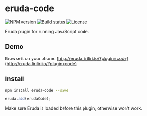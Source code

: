 # eruda-code

[![NPM version][npm-image]][npm-url]
[![Build status][ci-image]][ci-url]
[![License][license-image]][npm-url]

[npm-image]: https://img.shields.io/npm/v/eruda-code.svg
[npm-url]: https://npmjs.org/package/eruda-code
[ci-image]: https://img.shields.io/github/workflow/status/liriliri/eruda-code/CI?style=flat-square
[ci-url]: https://github.com/liriliri/eruda-code/actions/workflows/main.yml
[license-image]: https://img.shields.io/npm/l/eruda-code.svg

Eruda plugin for running JavaScript code.

## Demo

Browse it on your phone: 
[http://eruda.liriliri.io/?plugin=code](http://eruda.liriliri.io/?plugin=code)

## Install

```bash
npm install eruda-code --save
```

```javascript
eruda.add(erudaCode);
```

Make sure Eruda is loaded before this plugin, otherwise won't work.